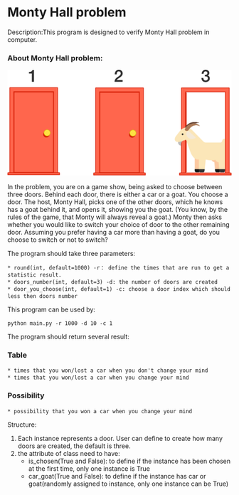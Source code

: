 # Monty Hall problem
Description:This program is designed to verify Monty Hall problem in computer.

### About Monty Hall problem:
![](.\three_door.png)

In the problem, you are on a game show, being asked to choose between three 
doors. Behind each door, there is either a car or a goat. You choose a door.
The host, Monty Hall, picks one of the other doors, which he knows has a goat
behind it, and opens it, showing you the goat. (You know, by the rules of the
  game, that Monty will always reveal a goat.) Monty then asks whether you
  would like to switch your choice of door to the other remaining door. 
Assuming you prefer having a car more than having a goat, do you choose to 
switch or not to switch?

The program should take three parameters:

    * round(int, default=1000) -r： define the times that are run to get a statistic result.  
    * doors_number(int, default=3) -d: the number of doors are created
    * door_you_choose(int, default=1) -c: choose a door index which should less then doors number

This program can be used by:
    
    python main.py -r 1000 -d 10 -c 1

The program should return several result:


### Table

    * times that you won/lost a car when you don't change your mind
    * times that you won/lost a car when you change your mind

### Possibility

    * possibility that you won a car when you change your mind




Structure:  
1. Each instance represents a door. User can define to create how many 
doors are created, the default is three. 
2. the attribute of class need to have: 
   * is_chosen(True and False): to define if the instance has been chosen at the first time, only one instance is True
   * car_goat(True and False):  to define if the instance has car or goat(randomly assigned to instance, only one instance can be True)



